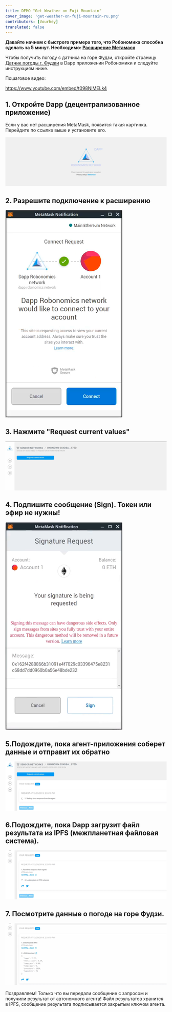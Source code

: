 ```yaml
---
title: DEMO "Get Weather on Fuji Mountain"
cover_image: 'get-weather-on-fuji-mountain-ru.png' 
contributors: [Vourhey]
translated: false
---
```


**Давайте начнем с быстрого примера того, что Робономика способна сделать за 5 минут. Необходимо: [Расширение Метамаск](https://metamask.io/)**

Чтобы получить погоду с датчика на горе Фудзи, откройте страницу [Датчик погоды г. Фуджи](https://dapp.robonomics.network/#/fuji/airalab/QmbQT8cj9TJKfYVaidfShnrEX1g14yTC9bdG1XbcRX73wY/0x4D8a26e1f055c0b28D71cf1deA05f0f595a6975d/) в Dapp приложении Робономики и следуйте инструкциям ниже.

Пошаговое видео:

https://www.youtube.com/embed/t098NlMELk4

## 1. Откройте Dapp (децентрализованное приложение)

Если у вас нет расширения MetaMask, появится такая картинка. Перейдите по ссылке выше и установите его.

!["Robonomics dApp if no MetaMask installed"](../images/sensor-demo/sensor-demo-1.png "Robonomics dApp if no MetaMask installed")

## 2. Разрешите подключение к расширению
!["Connection to Robonomics dApp via Metamask"](../images/sensor-demo/sensor-demo-2.png "Connection to Robonomics dApp via Metamask")

## 3. Нажмите "Request current values"
!["Request sensor's data in Robonomics network via dApp"](../images/sensor-demo/sensor-demo-3.png "Request sensor's data in Robonomics network via dApp")

## 4. Подпишите сообщение (Sign). Токен или эфир не нужны!
!["Sign a message in Robonomics network via dApp"](../images/sensor-demo/sensor-demo-4.png "Sign a message in Robonomics network via dApp")

## 5.Подождите, пока агент-приложения соберет данные и отправит их обратно
!["Wait for response of the agent in Robonomics network via dApp"](../images/sensor-demo/sensor-demo-5.png "Wait for response of the agent in Robonomics network via dApp")

## 6.Подождите, пока Dapp загрузит файл результата из IPFS (межпланетная файловая система).
!["Wait for IPFS file with results in Robonomics network via dApp"](../images/sensor-demo/sensor-demo-6.png "Wait for IPFS file with results in Robonomics network via dApp")

## 7. Посмотрите данные о погоде на горе Фудзи.
!["The results of sensor network in Robonomics via dApp"](../images/sensor-demo/sensor-demo-7.png "The results of sensor network in Robonomics via dApp")

Поздравляем! Только что вы передали сообщение с запросом и получили результат от автономного агента! Файл результатов хранится в IPFS, сообщение результата подписывается закрытым ключом агента.
